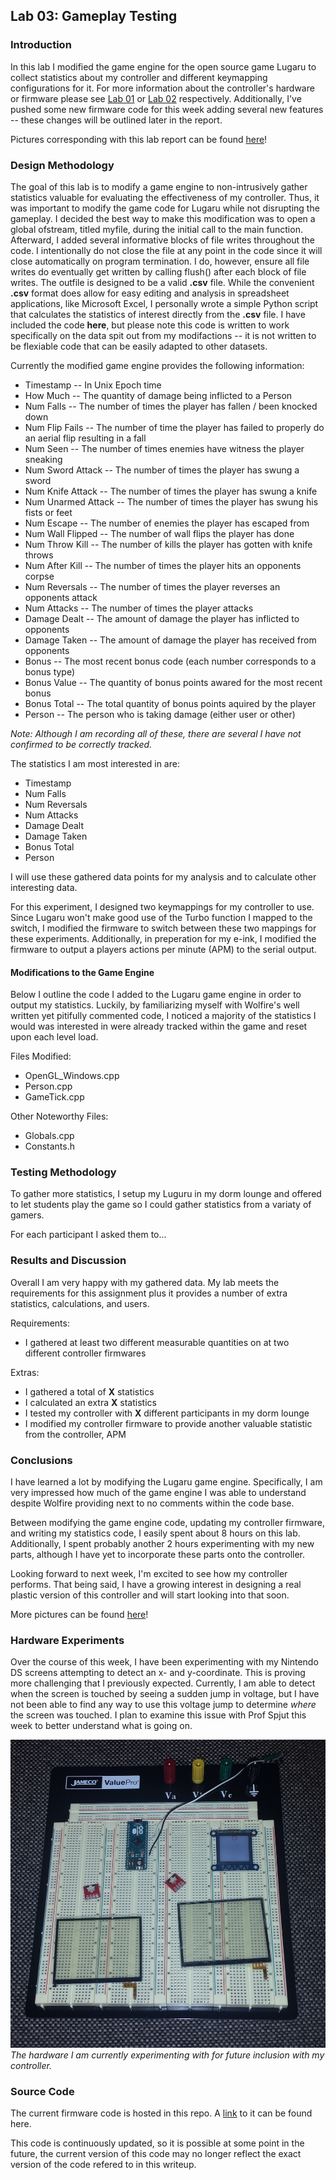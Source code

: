 ## Lab 03: Gameplay Testing

### Introduction
In this lab I modified the game engine for the open source game Lugaru to collect statistics about my controller
and different keymapping configurations for it. For more information about the controller's hardware or firmware please see
[Lab 01](https://github.com/afishberg/e190/blob/master/lab01.md) or [Lab 02](https://github.com/afishberg/e190/blob/master/lab02.md)
respectively. Additionally, I've pushed some new firmware code for this week adding several new features -- these changes
will be outlined later in the report.

Pictures corresponding with this lab report can be found [here](https://github.com/afishberg/e190/tree/master/lab03_pictures)!

### Design Methodology
The goal of this lab is to modify a game engine to non-intrusively gather statistics valuable for evaluating the effectiveness
of my controller. Thus, it was important to modify the game code for Lugaru while not disrupting 
the gameplay. I decided the best way to make this modification was to open a global ofstream, titled myfile, during the
initial call to the main function. Afterward, I added several informative blocks of file writes throughout the code.
I intentionally do not close the file at any point in the code since it will close automatically on program termination.
I do, however, ensure all file writes do eventually get written by calling flush() after each block of file writes.
The outfile is designed to be a valid **.csv** file. While the convenient **.csv** format does allow for easy editing and
analysis in spreadsheet applications, like Microsoft Excel, I personally wrote a simple Python script that calculates the
statistics of interest directly from the **.csv** file. I have included the code **here**, but please note this code is
written to work specifically on the data spit out from my modifactions -- it is not written to be flexiable code that
can be easily adapted to other datasets.

Currently the modified game engine provides the following information:
*   Timestamp -- In Unix Epoch time
*   How Much -- The quantity of damage being inflicted to a Person
*   Num Falls -- The number of times the player has fallen / been knocked down
*   Num Flip Fails -- The number of time the player has failed to properly do an aerial flip resulting in a fall
*   Num Seen -- The number of times enemies have witness the player sneaking
*   Num Sword Attack -- The number of times the player has swung a sword
*   Num Knife Attack -- The number of times the player has swung a knife
*   Num Unarmed Attack -- The number of times the player has swung his fists or feet
*   Num Escape -- The number of enemies the player has escaped from
*   Num Wall Flipped -- The number of wall flips the player has done
*   Num Throw Kill -- The number of kills the player has gotten with knife throws
*   Num After Kill -- The number of times the player hits an opponents corpse
*   Num Reversals -- The number of times the player reverses an opponents attack
*   Num Attacks -- The number of times the player attacks
*   Damage Dealt -- The amount of damage the player has inflicted to opponents
*   Damage Taken -- The amount of damage the player has received from opponents
*   Bonus -- The most recent bonus code (each number corresponds to a bonus type)
*   Bonus Value -- The quantity of bonus points awared for the most recent bonus
*   Bonus Total -- The total quantity of bonus points aquired by the player
*   Person -- The person who is taking damage (either user or other)

_Note: Although I am recording all of these, there are several I have not confirmed to be correctly tracked._

The statistics I am most interested in are:
*   Timestamp
*   Num Falls
*   Num Reversals
*   Num Attacks
*   Damage Dealt
*   Damage Taken
*   Bonus Total
*   Person

I will use these gathered data points for my analysis and to calculate other interesting data.

For this experiment, I designed two keymappings for my controller to use. Since Lugaru won't make good use of the Turbo
function I mapped to the switch, I modified the firmware to switch between these two mappings for these experiments.
Additionally, in preperation for my e-ink, I modified the firmware to output a players actions per minute (APM) to the 
serial output.



#### Modifications to the Game Engine

Below I outline the code I added to the Lugaru game engine in order to output my statistics. Luckily, by familiarizing
myself with Wolfire's well written yet pitifully commented code, I noticed a majority of the statistics I would was 
interested in were already tracked within the game and reset upon each level load.

Files Modified:
*   OpenGL_Windows.cpp
*   Person.cpp
*   GameTick.cpp

Other Noteworthy Files:
*   Globals.cpp
*   Constants.h


### Testing Methodology
To gather more statistics, I setup my Luguru in my dorm lounge and offered to let students play the game so I
could gather statistics from a variaty of gamers.

For each participant I asked them to...


### Results and Discussion
Overall I am very happy with my gathered data. My lab meets the requirements for this assignment plus it provides
a number of extra statistics, calculations, and users.

Requirements:
- I gathered at least two different measurable quantities on at two different controller firmwares

Extras:
- I gathered a total of **X** statistics
- I calculated an extra **X** statistics
- I tested my controller with **X** different participants in my dorm lounge
- I modified my controller firmware to provide another valuable statistic from the controller, APM

### Conclusions
I have learned a lot by modifying the Lugaru game engine. Specifically, I am very impressed how much of the game engine
I was able to understand despite Wolfire providing next to no comments within the code base.

Between modifying the game engine code, updating my controller firmware, and writing my statistics code, I easily spent
about 8 hours on this lab. Additionally, I spent probably another 2 hours experimenting with my new parts, although
I have yet to incorporate these parts onto the controller.

Looking forward to next week, I'm excited to see how my controller performs. That being said, I have a growing interest
in designing a real plastic version of this controller and will start looking into that soon.

More pictures can be found [here](https://github.com/afishberg/e190/tree/master/lab03_pictures)!

### Hardware Experiments
Over the course of this week, I have been experimenting with my Nintendo DS screens attempting to detect an x- and
y-coordinate. This is proving more challenging that I previously expected. Currently, I am able to detect when
the screen is touched by seeing a sudden jump in voltage, but I have not been able to find any way to use this
voltage jump to determine _where_ the screen was touched. I plan to examine this issue with Prof Spjut this week
to better understand what is going on.

![alt text](https://raw.githubusercontent.com/afishberg/e190/master/lab02_pictures/hardware_experiment.png "Experimental Hardware")
_The hardware I am currently experimenting with for future inclusion with my controller._

### Source Code
The current firmware code is hosted in this repo. A [link](https://github.com/afishberg/e190/blob/master/Controller/Controller.ino) to it can be found here.

This code is continuously updated, so it is possible at some point in the future, the current version of this code
may no longer reflect the exact version of the code refered to in this writeup.
